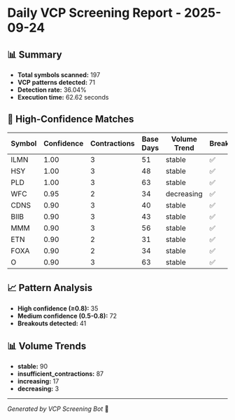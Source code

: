 # Daily VCP Screening Report - 2025-09-24

## 📊 Summary
- **Total symbols scanned:** 197
- **VCP patterns detected:** 71
- **Detection rate:** 36.04%
- **Execution time:** 62.62 seconds

## 🎯 High-Confidence Matches

| Symbol | Confidence | Contractions | Base Days | Volume Trend | Breakout |
|--------|------------|--------------|-----------|--------------|----------|
| ILMN | 1.00 | 3 | 51 | stable | ✅ |
| HSY | 1.00 | 3 | 48 | stable | ✅ |
| PLD | 1.00 | 3 | 63 | stable | ✅ |
| WFC | 0.95 | 2 | 34 | decreasing | ✅ |
| CDNS | 0.90 | 3 | 40 | stable | ✅ |
| BIIB | 0.90 | 3 | 43 | stable | ✅ |
| MMM | 0.90 | 3 | 56 | stable | ✅ |
| ETN | 0.90 | 2 | 31 | stable | ✅ |
| FOXA | 0.90 | 2 | 34 | stable | ✅ |
| O | 0.90 | 3 | 63 | stable | ✅ |


## 📈 Pattern Analysis
- **High confidence (≥0.8):** 35
- **Medium confidence (0.5-0.8):** 72
- **Breakouts detected:** 41

## 📊 Volume Trends
- **stable:** 90
- **insufficient_contractions:** 87
- **increasing:** 17
- **decreasing:** 3


---
*Generated by VCP Screening Bot* 🤖

